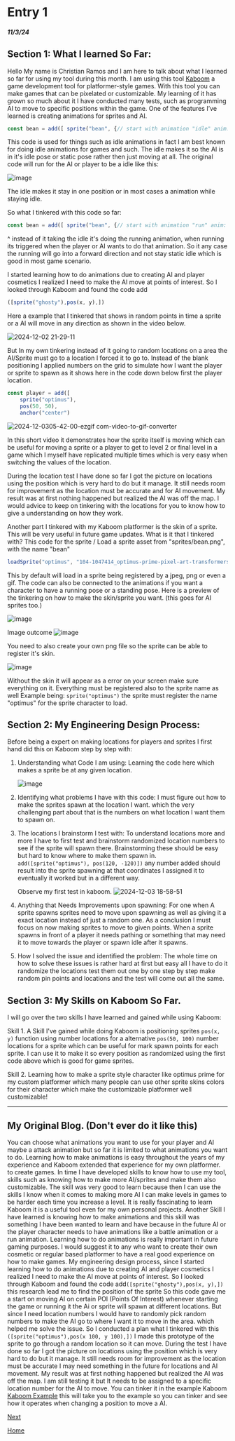# Entry 1
##### 11/3/24

## Section 1: What I learned So Far: 
Hello My name is Christian Ramos and I am here to talk about what I learned so far for using my tool during this month. 
I am using this tool [Kaboom](https://kaboomjs.com) a game development tool for platformer-style games. With this tool you can make games that can be pixelated or 
customizable. My learning of it has grown so much about it I have conducted many tests, such as programming AI to move to specific positions within the game.
One of the features I’ve learned is creating animations for sprites and AI.

```js
const bean = add([ sprite("bean", {// start with animation "idle" anim: "idle", }),])
```
This code is used for things such as idle animations in fact I am best known for doing idle animations for games and such. 
The idle makes it so the AI is in it's idle pose or static pose rather then just moving at all.
The original code will run for the AI or player to be a idle like this:

![image](https://github.com/user-attachments/assets/bcd1d5f8-8f05-48c2-98b1-26abc89eca31)

The idle makes it stay in one position or in most cases a animation while staying idle.

So what I tinkered with this code so far: 
```js
const bean = add([ sprite("bean", {// start with animation "run" anim: "run", }),])
```
^ instead of it taking the idle it's doing the running animation, when running its triggered when the player or AI wants to do that animation.
So it any case the running will go into a forward direction and not stay static idle which is good in most game scenario.

I started learning how to do animations due to creating AI and player cosmetics I realized I need to make the AI move at points of interest.
So I looked through Kaboom and found the code add
```js
([sprite("ghosty"),pos(x, y),])
```
Here a example that I tinkered that shows in random points in time a sprite or a AI will move in any direction as shown in the video below.

![2024-12-02 21-29-11](https://github.com/user-attachments/assets/eb685641-71ba-42da-9138-7c05f880ba37)

But In my own tinkering instead of it going to random locations on a area the AI/Sprite must go to a location I forced it to go to.
Instead of the blank positioning I applied numbers on the grid to simulate how I want the player or sprite to spawn as it shows here in the code down below first the player location.
```js
const player = add([
	sprite("optimus"),   
	pos(50, 50),    
	anchor("center")
```
![2024-12-0305-42-00-ezgif com-video-to-gif-converter](https://github.com/user-attachments/assets/dd1014bc-3daa-4baf-8fd4-a9cf6d383ad6)

In this short video it demonstrates how the sprite itself is moving which can be useful for moving a sprite or a player to get to level 2 or final level
in a game which I myself have replicated multiple times which is very easy when switching the values of the location. 

During the location test I have done so far I got the picture on locations using the position which is very hard to do but it manage. It still needs room for improvement as the location must be accurate and for AI movement. My result was at first nothing happened but realized the AI was off the map. 
I would advice to keep on tinkering with the locations for you to know how to give a understanding on how they work.

Another part I tinkered with my Kaboom platformer is the skin of a sprite. 
This will be very useful in future game updates. What is it that I tinkered with?
This code for the sprite / Load a sprite asset from "sprites/bean.png", with the name "bean"
```js
loadSprite("optimus", "104-1047414_optimus-prime-pixel-art-transformers-optimus-prime-clipart.png")
```
This by default will load in a sprite being registered by a jpeg, png or even a gif.
The code can also be connected to the animations if you want a character to have a running pose or a standing pose.
Here is a preview of the tinkering on how to make the skin/sprite you want. (this goes for AI sprites too.)

![image](https://github.com/user-attachments/assets/218f52a3-9f82-4077-b61d-69301aaf34d0)

Image outcome 
![image](https://github.com/user-attachments/assets/dc816e8c-2b42-4feb-b33c-d1f88da0f567)

You need to also create your own png file so the sprite can be able to register it's skin.

![image](https://github.com/user-attachments/assets/da4d0900-f449-4c12-a376-0a9f0be46297)

Without the skin it will appear as a error on your screen make sure everything on it.
Everything must be registered also to the sprite name as well
Example being: `sprite("optimus")` the sprite must register the name "optimus" for the sprite character to load.

## Section 2: My Engineering Design Process: 

Before being a expert on making locations for players and sprites I first hand did this on Kaboom step by step with:

1. Understanding what Code I am using:
   Learning the code here  which makes a sprite be at any given location.

   ![image](https://github.com/user-attachments/assets/da4cf18f-247d-4a36-97e6-34a8fe72e574)

2. Identifying what problems I have with this code:
   I must figure out how to make the sprites spawn at the location I want.
   which the very challenging part about that is the numbers on what location I want them to spawn on.

3. The locations I brainstorm I test with:
   To understand locations more and more I have to first test and brainstorm randomized location numbers to see if the sprite will spawn there.
   Brainstorming these should be easy but hard to know where to make them spawn in.
   `add([sprite("optimus"), pos(120, -120)])`
   any number added should result into the sprite spawning at that coordinates I assigned it to eventually it worked but in a different way.
   
   Observe my first test in kaboom.
   ![2024-12-03 18-58-51](https://github.com/user-attachments/assets/bcec5934-f1fa-443d-a5aa-b8eee83f6d71)

4. Anything that Needs Improvements upon spawning:
   For one when A sprite spawns sprites need to move upon spawning as well as giving it a exact location instead of just a random one.
   As a conclusion I must focus on now making sprites to move to given points.
   When a sprite spawns in front of a player it needs pathing or something that may need it to move towards the player or spawn idle after it spawns.

5. How I solved the issue and identified the problem:
   The whole time on how to solve these issues is rather hard at first but easy all I have to do it
   randomize the locations test them out one by one step by step make random pin points and locations
   and the test will come out all the same.

## Section 3: My Skills on Kaboom So Far.

I will go over the two skills I have learned and gained while using Kaboom:

Skill 1.
A Skill I've gained while doing Kaboom is positioning sprites `pos(x, y)` function using number locations for a alternative `pos(50, 100)`
number locations for a sprite which can be useful for mark spawn points for each sprite. 
I can use it to make it so every position as randomized using the first code above which is good for game sprites.

Skill 2.
Learning how to make a sprite style character like optimus prime for my custom platformer which many people can use other sprite skins
colors for their character which make the customizable platformer well customizable!

--------------------------------------------------------------------------------------------------------------------------------------------------------

## My Original Blog. (Don't ever do it like this)
You can choose what animations you want to use for your player and AI maybe a attack animation but so far it is limited to what animations you want to do.
Learning how to make animations is easy throughout the years of my experience and Kaboom extended that experience for my own platformer.
to create games. In time I have developed skills to know how to use my tool, skills such as knowing how to make more AI/sprites and make them also customizable.
The skill was very good to learn because then I can use the skills I know when it comes to making more AI I can make levels in games to be harder each time you increase a level.
It is really fascinating to learn Kaboom it is a useful tool even for my own personal projects. 
Another Skill I have learned is knowing how to make animations and this skill was something I have been wanted to learn and have because in the future AI or the player character needs 
to have animations like a battle animation or a run animation. Learning how to do animations is really important in future gaming purposes.
I would suggest it to any who want to create their own cosmetic or regular based platformer to have a real good experience on how to make games. 
My engineering design process, since I started learning how to do animations due to creating AI and player cosmetics I realized I need to make the AI move at points of interest.
So I looked through Kaboom and found the code add`([sprite("ghosty"),pos(x, y),])` this research lead me to find the position of the sprite 
So this code gave me a start on moving AI on certain POI (Points Of Interest) whenever starting the game or running it the Ai or sprite will spawn at different locations.
But since I need location numbers I would have to randomly pick random numbers to make the AI go to where I want it to move in the area. which helped me solve the issue. 
So I conducted a plan what I tinkered with this `([sprite("optimus"),pos(x 100, y 100),])` I made this prototype of the sprite to go through a random location so it can move. 
During the test I have done so far I got the picture on locations using the position which is very hard to do but it manage. It still needs room for improvement as the location must be 
accurate I may need something in the future for locations and AI movement. My result was at first nothing happened but realized the AI was off the map. I am still testing it but It 
needs to be assigned to a specific location number for the AI to move. You can tinker it in the example Kaboom [Kaboom Example](https://kaboomjs.com/play?example=add) this will take 
you to the example so you can tinker and see how it operates when changing a position to move a AI.





[Next](entry02.md)

[Home](../README.md)
